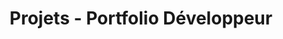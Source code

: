 ---
layout: all-projects
title: Projets - Portfolio Développeur
permalink: /portfolio-matteo-garcia/projects/
---